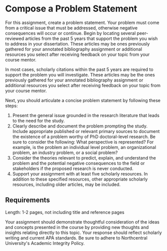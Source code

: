# Compose a Problem Statement

For this assignment, create a problem statement. Your problem must come from a critical issue that must be addressed, otherwise negative consequences will occur or continue. Begin by locating several peer-reviewed articles from the past 5 years that support the problem you wish to address in your dissertation. These articles may be ones previously gathered for your annotated bibliography assignment or additional resources you select after receiving feedback on your topic from your course mentor.

In most cases, scholarly citations within the past 5 years are required to support the problem you will investigate. These articles may be the ones previously gathered for your annotated bibliography assignment or additional resources you select after receiving feedback on your topic from your course mentor.

Next, you should articulate a concise problem statement by following these steps:

1. Present the general issue grounded in the research literature that leads to the need for the study.
2. Clearly describe and document the problem prompting the study. Include appropriate published or relevant primary sources to document the existence of a problem worthy of PhD doctoral-level research. Be sure to consider the following: What perspective is represented? For example, is the problem an individual level problem, an organizational problem, an industry problem, or a social problem?
3. Consider the theories relevant to predict, explain, and understand the problem and the potential negative consequences to the field or stakeholders if the proposed research is never conducted.
4. Support your assignment with at least five scholarly resources. In addition to these specified resources, other appropriate scholarly resources, including older articles, may be included.

## Requirements

Length: 1-2 pages, not including title and reference pages

Your assignment should demonstrate thoughtful consideration of the ideas and concepts presented in the course by providing new thoughts and insights relating directly to this topic. Your response should reflect scholarly writing and current APA standards. Be sure to adhere to Northcentral University's Academic Integrity Policy.